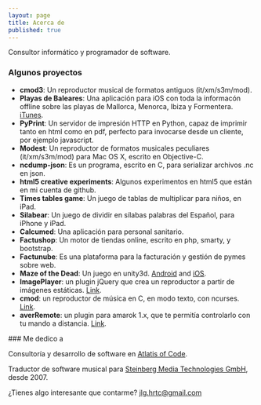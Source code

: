 ```yaml
---
layout: page
title: Acerca de
published: true
---
```


Consultor informático y programador de software.

### Algunos proyectos

- **cmod3**: Un reproductor musical de formatos antiguos (it/xm/s3m/mod).
- **Playas de Baleares**: Una aplicación para iOS con toda la informacón offline sobre las playas de Mallorca, Menorca, Ibiza y Formentera. [iTunes](https://itunes.apple.com/us/app/playas-baleares-mallorca-menorca/id981031196?l=es&ls=1&mt=8).
- **PyPrint**: Un servidor de impresión HTTP en Python, capaz de imprimir tanto en html como en pdf, perfecto para invocarse desde un cliente, por ejemplo javascript.
- **Modest**: Un reproductor de formatos musicales peculiares  (it/xm/s3m/mod) para Mac OS X, escrito en Objective-C.
- **ncdump-json**: Es un programa, escrito en C, para serializar archivos .nc en json.
- **html5 creative experiments**: Algunos experimentos en html5 que están en mi cuenta de github.
- **Times tables game**: Un juego de tablas de multiplicar para niños, en iPad.
- **Silabear**: Un juego de dividir en sílabas palabras del Español, para iPhone y iPad.
- **Calcumed**: Una aplicación para personal sanitario.
- **Factushop**: Un motor de tiendas online, escrito en php, smarty, y bootstrap.
- **Factunube**: Es una plataforma para la facturación y gestión de pymes sobre web.
- **Maze of the Dead**: Un juego en unity3d. [Android](https://play.google.com/store/apps/details?id=com.jllodra.mazeofthedead&hl=es) and [iOS](https://itunes.apple.com/es/app/maze-of-the-dead/id793424993?mt=8).
- **ImagePlayer**: un plugin jQuery que crea un reproductor a partir de imágenes estáticas. [Link](http://jllodra.github.io/imageplayer/).
- **cmod**: un reproductor de música en C, en modo texto, con ncurses. [Link](https://github.com/jllodra/cmod).
- **averRemote**: un plugin para amarok 1.x, que te permitía controlarlo con tu mando a distancia. [Link](http://linux.softpedia.com/get/Multimedia/Audio/amaroK-Scripts/averRemote-11683.shtml).

### Me dedico a

Consultoría y desarrollo de software en [Atlatis of Code](http://atlantisofcode.com).

Traductor de software musical para [Steinberg Media Technologies GmbH](http://steinberg.net), desde 2007.

¿Tienes algo interesante que contarme?
[jlg.hrtc@gmail.com](mailto:jlg.hrtc@gmail.com)
